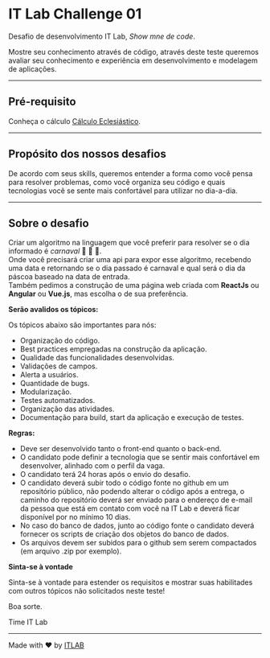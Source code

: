 # IT Lab Challenge 01
Desafio de desenvolvimento IT Lab, *Show mne de code*.

Mostre seu conhecimento através de código, através deste teste queremos avaliar seu conhecimento e experiência em desenvolvimento e modelagem de aplicações.


---
## Pré-requisito

Conheça o cálculo [Cálculo Eclesiástico](http://www.vision.ime.usp.br/~pmiranda/mc102_1s07/lab01/lab.html).

---

## Propósito dos nossos desafios

De acordo com seus skills, queremos entender a forma como você pensa para resolver problemas, como você organiza seu código e quais tecnologias você se sente mais confortável para utilizar no dia-a-dia.

---

## Sobre o desafio
Criar um algoritmo na linguagem que você preferir para resolver se o dia informado é *carnaval* :tada: :tada: :tada:.  
Onde você precisará criar uma api para expor esse algoritmo, recebendo uma data e retornando se o dia passado é carnaval e qual será o dia da páscoa baseado na data de entrada.  
Também pedimos a construção de uma página web criada com **ReactJs** ou **Angular** ou **Vue.js**, mas escolha o de sua preferência.

**Serão avalidos os tópicos:**

Os tópicos abaixo são importantes para nós:
- Organização do código.
- Best practices empregadas na construção da aplicação.
- Qualidade das funcionalidades desenvolvidas.
- Validações de campos.
- Alerta a usuários.
- Quantidade de bugs.
- Modularização.
- Testes automatizados.
- Organização das atividades.
- Documentação para build, start da aplicação e execução de testes.

**Regras:**
- Deve ser desenvolvido tanto o front-end quanto o back-end.
- O candidato pode definir a tecnologia que se sentir mais confortável em desenvolver, alinhado com o perfil da vaga.
- O candidato terá 24 horas após o envio do desafio.
- O candidato deverá subir todo o código fonte no github em um repositório público, não podendo alterar o código após a entrega, o caminho do repositório deverá ser enviado para o endereço de e-mail da pessoa que está em contato com você na IT Lab e deverá ficar disponível por no mínimo 10 dias.
- No caso do banco de dados, junto ao código fonte o candidato deverá fornecer os scripts de criação dos objetos do banco de dados.
- Os arquivos devem ser subidos para o github sem serem compactados (em arquivo .zip por exemplo).

**Sinta-se à vontade**

Sinta-se à vontade para estender os requisitos e mostrar suas habilitades com outros tópicos não solicitados neste teste!


Boa sorte.

Time IT Lab

---
Made with ♥ by [ITLAB](http://www.itlab.com.br)
